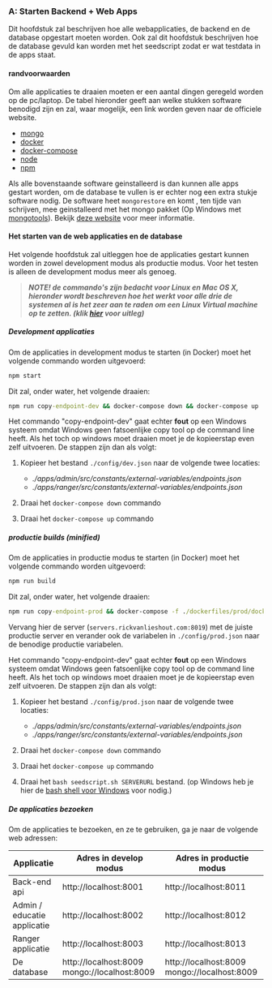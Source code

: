 ### A: Starten Backend + Web Apps
Dit hoofdstuk zal beschrijven hoe alle webapplicaties, de backend en de database opgestart moeten worden. Ook zal dit hoofdstuk beschrijven hoe de database gevuld kan worden met het seedscript zodat er wat testdata in de apps staat.

#### randvoorwaarden

Om alle applicaties te draaien moeten er een aantal dingen geregeld worden op de pc/laptop.
De tabel hieronder geeft aan welke stukken software benodigd zijn en zal, waar mogelijk, een link worden geven naar de officiele website.

- [mongo](https://www.mongodb.com/)
- [docker](https://www.docker.com/)
- [docker-compose](https://docs.docker.com/compose/)
- [node](https://nodejs.org/)
- [npm](https://www.npmjs.com/)

Als alle bovenstaande software geinstalleerd is dan kunnen alle apps gestart worden, om de database te vullen is er echter nog een extra stukje software nodig. De software heet `mongorestore` en komt , ten tijde van schrijven, mee geinstalleerd met het mongo pakket (Op Windows met [mongotools](https://github.com/mongodb/mongo-tools)). Bekijk [deze website](https://docs.mongodb.com/manual/reference/program/mongorestore/) voor meer informatie.

#### Het starten van de web applicaties en de database

Het volgende hoofdstuk zal uitleggen hoe de applicaties gestart kunnen worden in zowel development modus als productie modus. Voor het testen is alleen de development modus meer als genoeg.

> ***NOTE!  de commando's zijn bedacht voor Linux en Mac OS X, hieronder wordt beschreven hoe het werkt voor alle drie de systemen al is het zeer aan te raden om een Linux Virtual machine op te zetten. (klik [hier](https://www.storagecraft.com/blog/the-dead-simple-guide-to-installing-a-linux-virtual-machine-on-windows/) voor uitleg)***

##### Development applicaties

Om de applicaties in development modus te starten (in Docker) moet het volgende commando worden uitgevoerd:

```cmd
npm start
```

Dit zal, onder water, het volgende draaien:

```cmd
npm run copy-endpoint-dev && docker-compose down && docker-compose up
```

Het commando "copy-endpoint-dev" gaat echter **fout** op een Windows systeem omdat Windows geen fatsoenlijke copy tool op de command line heeft. Als het toch op windows moet draaien moet je de kopieerstap even zelf uitvoeren. De stappen zijn dan als volgt:

1. Kopieer het bestand `./config/dev.json` naar de volgende twee locaties:

    - *./apps/admin/src/constants/external-variables/endpoints.json*
    - *./apps/ranger/src/constants/external-variables/endpoints.json*

2. Draai het `docker-compose down` commando
3. Draai het `docker-compose up` commando


##### productie builds (minified)

Om de applicaties in productie modus te starten (in Docker) moet het volgende commando worden uitgevoerd:

```cmd
npm run build
```

Dit zal, onder water, het volgende draaien:

```cmd
npm run copy-endpoint-prod && docker-compose -f ./dockerfiles/prod/docker-compose.yml down && docker-compose -f ./dockerfiles/prod/docker-compose.yml up && bash seedscript.sh -h servers.rickvanlieshout.com:8019
```

Vervang hier de server (`servers.rickvanlieshout.com:8019`) met de juiste productie server en verander ook de variabelen in `./config/prod.json` naar de benodige productie variabelen.

Het commando "copy-endpoint-dev" gaat echter **fout** op een Windows systeem omdat Windows geen fatsoenlijke copy tool op de command line heeft. Als het toch op windows moet draaien moet je de kopieerstap even zelf uitvoeren. De stappen zijn dan als volgt:

1. Kopieer het bestand `./config/prod.json` naar de volgende twee locaties:

    - *./apps/admin/src/constants/external-variables/endpoints.json*
    - *./apps/ranger/src/constants/external-variables/endpoints.json*

2. Draai het `docker-compose down` commando
3. Draai het `docker-compose up` commando
4. Draai het `bash seedscript.sh SERVERURL` bestand. (op Windows heb je hier de [bash shell voor Windows](https://www.howtogeek.com/249966/how-to-install-and-use-the-linux-bash-shell-on-windows-10/) voor nodig.)

##### De applicaties bezoeken

Om de applicaties te bezoeken, en ze te gebruiken, ga je naar de volgende web adressen:

| Applicatie                  | Adres in develop modus                        | Adres in productie modus                      |
|-----------------------------|-----------------------------------------------|-----------------------------------------------|
| Back-end api                | http://localhost:8001                         | http://localhost:8011                         |
| Admin / educatie applicatie | http://localhost:8002                         | http://localhost:8012                         |
| Ranger applicatie           | http://localhost:8003                         | http://localhost:8013                         |
| De database                 | http://localhost:8009  mongo://localhost:8009 | http://localhost:8009  mongo://localhost:8009 |

